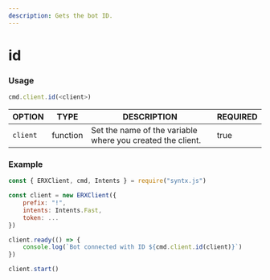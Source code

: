 ```yaml
---
description: Gets the bot ID.
---
```


# id

### Usage

```javascript
cmd.client.id(<client>)
```



| OPTION   | TYPE     | DESCRIPTION                                                | REQUIRED |
| -------- | -------- | ---------------------------------------------------------- | -------- |
| `client` | function | Set the name of the variable where you created the client. | true     |

### Example

```javascript
const { ERXClient, cmd, Intents } = require("syntx.js")

const client = new ERXClient({
    prefix: "!",
    intents: Intents.Fast,
    token: ...
})

client.ready(() => {
    console.log(`Bot connected with ID ${cmd.client.id(client)}`)
})

client.start()
```
